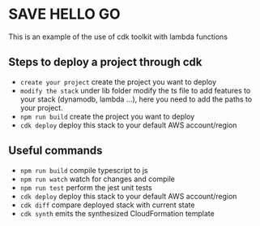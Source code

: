 # SAVE HELLO GO

This is an example of the use of cdk toolkit with lambda functions

## Steps to deploy a project through cdk
* `create your project` create the project you want to deploy
* `modify the stack` under lib folder modify the ts file to add features to your stack (dynamodb, lambda ...), here you need to add the paths to your project.
* `npm run build` create the project you want to deploy
* `cdk deploy`      deploy this stack to your default AWS account/region

## Useful commands

* `npm run build`   compile typescript to js
* `npm run watch`   watch for changes and compile
* `npm run test`    perform the jest unit tests
* `cdk deploy`      deploy this stack to your default AWS account/region
* `cdk diff`        compare deployed stack with current state
* `cdk synth`       emits the synthesized CloudFormation template
